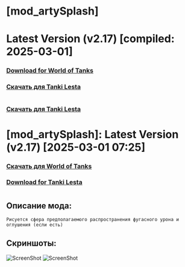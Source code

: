 # [mod_artySplash]
# Latest Version (v2.17) [compiled: 2025-03-01]
### [**Download for World of Tanks**](https://github.com/spoter/spoter-mods/releases/download/latest/mod_artySplash.zip)
### [**Скачать для Tanki Lesta**](https://github.com/spoter/spoter-mods/releases/download/latest/mod_artySplash_RU.zip)
#

### [**Скачать для Tanki Lesta**](https://github.com/spoter/spoter-mods/releases/download/latest/mod_artySplash_RU.zip)

#

# [mod_artySplash]: Latest Version (v2.17) [2025-03-01 07:25]
### [**Скачать для World of Tanks**](https://github.com/spoter/spoter-mods/releases/download/latest/mod_artySplash.zip)
### [**Download for Tanki Lesta**](https://github.com/spoter/spoter-mods/releases/download/latest/mod_artySplash_RU.zip)
#



## Описание мода:
    Рисуется сфера предполагаемого распространения фугасного урона и оглушения (если есть)

## Скриншоты:
![ScreenShot](./screen.jpg)
![ScreenShot](./screen1.jpg)







